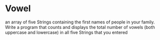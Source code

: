 # Vowel
an array of five Strings containing the first names of people in your family. Write a program that counts and displays the total number of vowels (both uppercase and lowercase) in all five Strings that you entered
